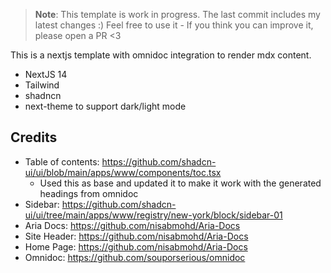 > **Note**: This template is work in progress. The last commit includes my latest changes :)
> Feel free to use it - If you think you can improve it, please open a PR <3

This is a nextjs template with omnidoc integration to render mdx content.

- NextJS 14
- Tailwind
- shadncn
- next-theme to support dark/light mode

## Credits

- Table of contents: https://github.com/shadcn-ui/ui/blob/main/apps/www/components/toc.tsx
  - Used this as base and updated it to make it work with the generated headings from omnidoc
- Sidebar: https://github.com/shadcn-ui/ui/tree/main/apps/www/registry/new-york/block/sidebar-01
- Aria Docs: https://github.com/nisabmohd/Aria-Docs
- Site Header: https://github.com/nisabmohd/Aria-Docs
- Home Page: https://github.com/nisabmohd/Aria-Docs
- Omnidoc: https://github.com/souporserious/omnidoc

